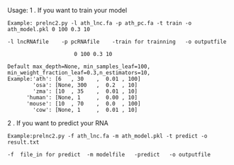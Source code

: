 Usage: 
1 . If you want to train your model

    Example: prelnc2.py -l ath_lnc.fa -p ath_pc.fa -t train -o ath_model.pkl 0 100 0.3 10
    
    -l lncRNAfile    -p pcRNAfile    -train for trainning   -o outputfile
    
                         0 100 0.3 10         
                         
    Default max_depth=None, min_samples_leaf=100, min_weight_fraction_leaf=0.3,n_estimators=10,
    Example:'ath': [6   , 30    ,  0.01 , 100]
            'osa': [None, 300   ,  0.2  , 10]
            'zma': [10  , 35    ,  0.01 , 10]
          'human': [None, 1     ,  0.00 , 10]
          'mouse': [10  , 70    ,  0.0  , 100]
            'cow': [None, 1     ,  0.01 , 10]
    
2 . If you want to predict your RNA

    Example:prelnc2.py -f ath_lnc.fa -m ath_model.pkl -t predict -o result.txt
    
    -f  file_in for predict  -m modelfile   -predict   -o outputfile
